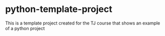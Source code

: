 # python-template-project
This is a template project created for the TJ course that shows an example of a python project
